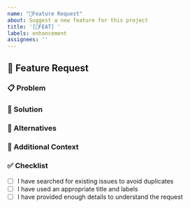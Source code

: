 ```yaml
---
name: "🧬Feature Request"
about: Suggest a new feature for this project
title: '[🧬FEAT] '
labels: enhancement
assignees: ''
---
```


## 🧬 Feature Request

### 📋 Problem

<!-- Describe the problem you're trying to solve -->

### 🎨 Solution

<!-- Describe what you'd like to happen -->

### 🔧 Alternatives

<!-- Describe alternatives you've considered (optional) -->

### 📎 Additional Context

<!-- Add any other context, screenshots, or examples -->

### ✅ Checklist

- [ ] I have searched for existing issues to avoid duplicates
- [ ] I have used an appropriate title and labels
- [ ] I have provided enough details to understand the request